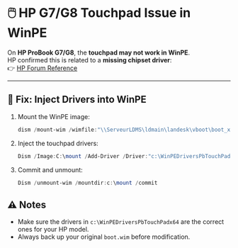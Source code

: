 # 🖱️ HP G7/G8 Touchpad Issue in WinPE

On **HP ProBook G7/G8**, the **touchpad may not work in WinPE**.  
HP confirmed this is related to a **missing chipset driver**:  
👉 [HP Forum Reference](https://h30434.www3.hp.com/t5/Notebook-Boot-and-Lockup/HP-ProBook-450-G7-touchpad-not-working-detected/td-p/7591583)

---

## 🔧 Fix: Inject Drivers into WinPE

1. Mount the WinPE image:
   ```powershell
   dism /mount-wim /wimfile:"\\ServeurLDMS\ldmain\landesk\vboot\boot_x64.wim" /index:1 /mountdir:c:\mount
   ```
 
2. Inject the touchpad drivers:
   ```powershell
   Dism /Image:C:\mount /Add-Driver /Driver:"c:\WinPEDriversPbTouchPadx64" /Recurse
   ```

3. Commit and unmount:
   ```powershell
   Dism /unmount-wim /mountdir:c:\mount /commit
   ```
 
 ## ⚠️ Notes  
- Make sure the drivers in `c:\WinPEDriversPbTouchPadx64` are the correct ones for your HP model.  
- Always back up your original `boot.wim` before modification. 